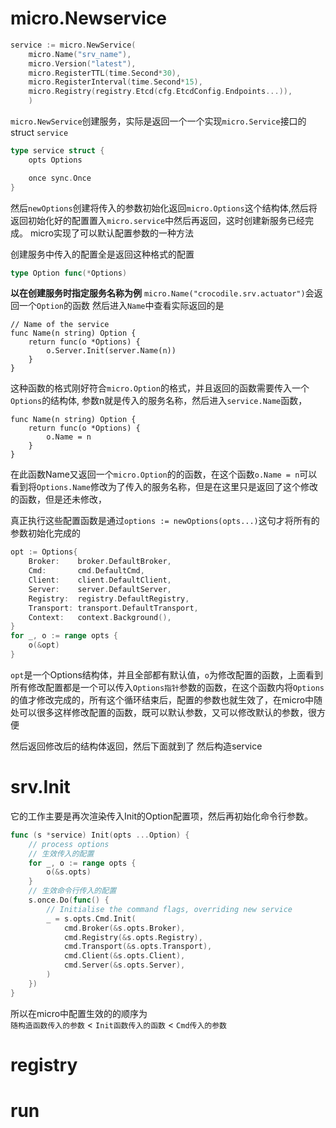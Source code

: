 # micro.Newservice
```go
service := micro.NewService(
	micro.Name("srv_name"),
	micro.Version("latest"),
	micro.RegisterTTL(time.Second*30),
	micro.RegisterInterval(time.Second*15),
	micro.Registry(registry.Etcd(cfg.EtcdConfig.Endpoints...)),
	)
```
`micro.NewService`创建服务，实际是返回一个一个实现`micro.Service`接口的struct `service`
```go
type service struct {
	opts Options

	once sync.Once
}
```
然后`newOptions`创建将传入的参数初始化返回`micro.Options`这个结构体,然后将返回初始化好的配置置入`micro.service`中然后再返回，这时创建新服务已经完成。
micro实现了可以默认配置参数的一种方法

创建服务中传入的配置全是返回这种格式的配置
```go
type Option func(*Options)
```


**以在创建服务时指定服务名称为例**
`micro.Name("crocodile.srv.actuator")`会返回一个`Option`的函数
然后进入`Name`中查看实际返回的是
```
// Name of the service
func Name(n string) Option {
	return func(o *Options) {
		o.Server.Init(server.Name(n))
	}
}
```
这种函数的格式刚好符合`micro.Option`的格式，并且返回的函数需要传入一个`Options`的结构体,
参数n就是传入的服务名称，然后进入`service.Name`函数，
```
func Name(n string) Option {
	return func(o *Options) {
		o.Name = n
	}
}
```
在此函数Name又返回一个`micro.Option`的的函数，在这个函数`o.Name = n`可以看到将`Options.Name`修改为了传入的服务名称，但是在这里只是返回了这个修改的函数，但是还未修改，

真正执行这些配置函数是通过`options := newOptions(opts...)`这句才将所有的参数初始化完成的
```go
opt := Options{
	Broker:    broker.DefaultBroker,
	Cmd:       cmd.DefaultCmd,
	Client:    client.DefaultClient,
	Server:    server.DefaultServer,
	Registry:  registry.DefaultRegistry,
	Transport: transport.DefaultTransport,
	Context:   context.Background(),
}
for _, o := range opts {
	o(&opt)
}
```
`opt`是一个Options结构体，并且全部都有默认值，`o`为修改配置的函数，上面看到所有修改配置都是一个可以传入`Options指针`参数的函数，在这个函数内将`Options`的值才修改完成的，所有这个循环结束后，配置的参数也就生效了，在micro中随处可以很多这样修改配置的函数，既可以默认参数，又可以修改默认的参数，很方便

然后返回修改后的结构体返回，然后下面就到了
然后构造service


# srv.Init
它的工作主要是再次渲染传入Init的Option配置项，然后再初始化命令行参数。

```go
func (s *service) Init(opts ...Option) {
    // process options
    // 生效传入的配置
	for _, o := range opts {
		o(&s.opts)
	}
    // 生效命令行传入的配置
	s.once.Do(func() {
		// Initialise the command flags, overriding new service
		_ = s.opts.Cmd.Init(
			cmd.Broker(&s.opts.Broker),
			cmd.Registry(&s.opts.Registry),
			cmd.Transport(&s.opts.Transport),
			cmd.Client(&s.opts.Client),
			cmd.Server(&s.opts.Server),
		)
	})
}
```
所以在micro中配置生效的的顺序为  
`随构造函数传入的参数` < `Init函数传入的函数` < `Cmd传入的参数`

# registry
# run